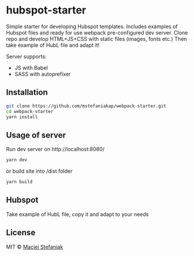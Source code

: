 # hubspot-starter

Simple starter for developing Hubspot templates. Includes examples of Hubspot 
files and ready for use webpack pre-configured dev server. 
Clone repo and develop  HTML+JS+CSS with static files (images, fonts etc.) 
Then take example of HubL file and adapt it!

Server supports:
- JS with Babel
- SASS with autoprefixer

## Installation

```bash
git clone https://github.com/mstefaniakap/webpack-starter.git
cd webpack-starter
yarn install
```

## Usage of server

Run dev server on http://localhost:8080/

```bash
yarn dev
```

or build site into /dist folder

```bash
yarn build
```

## Hubspot

Take example of HubL file, copy it and adapt to your needs

## License

MIT © [Maciej Stefaniak]()
